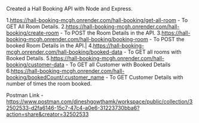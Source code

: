 Created a Hall Booking API with Node and Express.

1.https://hall-booking-mcgh.onrender.com/hall-booking/get-all-room - To GET All Room Details.
2.https://hall-booking-mcgh.onrender.com/hall-booking/create-room - To POST the Room Details in the API.
3.https://hall-booking-mcgh.onrender.com/hall-booking/booking-room - To POST the booked Room Details in the API.|
4.https://hall-booking-mcgh.onrender.com/hall-booking/booked-data - To GET all rooms with Booked Details.
5.https://hall-booking-mcgh.onrender.com/hall-booking/customer-data - To GET all Customer with Booked Details
6.https://hall-booking-mcgh.onrender.com/hall-booking/bookedCount/:customer_name - To GET Customer Details with number of times the room booked.

Postman Link - https://www.postman.com/dineshgowthamk/workspace/public/collection/32502533-d2fa6146-15c7-47c4-a0e6-31223730bba6?action=share&creator=32502533